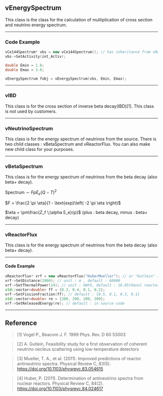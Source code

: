 ## vEnergySpectrum

This class is the class for the calculation of multiplication of cross section and neutrino energy spectrum.


--------------------

### Code Example

``` C++
vCe144Spectrum* vbs = new vCe144Spectrum(); // has inheritance from vNeutrinoSpectrum
vbs->SetActivity(int_Activ);

double Emin = 1.8;
double Emax = 3.0;

vEnergySpectrum fobj = vEnergySpectrum(vbs, Emin, Emax);
```


--------------------

### vIBD
This class is for the cross section of inverse beta decay(IBD)[1].
This class is not used by customers.


--------------------

### vNeutrinoSpectrum
This class is for the energy spectrum of neutrinos from the source.
There is two child classes : vBetaSpectrum and vReactorFlux.
You can also make new child class for your purposes.

--------------------

### vBetaSpectrum
This class is for the energy spectrum of neutrinos from the beta decay (also beta+ decay).

$\text{Spectrum} \sim FpE_e(Q-T)^2$

$F = \frac{2 \pi \eta}{1 - \text{exp}\left( -2 \pi \eta \right)$

$\eta = \pm\frac{Z_f \;\alpha E_e}{p}$ (plus : beta decay, minus : beta+ decay)



--------------------

### vReactorFlux
This class is for the energy spectrum of neutrinos from the beta decay (also beta+ decay).


--------------------

#### Code Example
```C++
vReactorFlux* vrf = new vReactorFlux("HuberMueller"); // or "Gutlein" (not recommended) [2][3][4]
vrf->SetDistance(2000); // unit : m , default : 60000
vrf->SetThermalPower(14); // unit : GWth, default : 16.85(Hanul reactors, Korea)
std::vector<double> ff = {0.3, 0.4, 0.1, 0.2};
vrf->SetFissionFraction(ff); // default : {0.5, 0.1, 0.3, 0.1}
std::vector<double> re = {200, 200, 200, 200};
vrf->SetReleasedEnergy(re); // default : in source code
```


--------------------

## Reference
>[1] Vogel P., Beacom J. F. 1999 Phys. Rev. D 60 53003

>[2] A. Gutlein, Feasibility study for a first observation of coherent neutrino necleus scattering using low-temperature detectors

>[3] Mueller, T. A., et al. (2011). Improved predictions of reactor antineutrino spectra. Physical Review C, 83(5). https://doi.org/10.1103/physrevc.83.054615

>[4] Huber, P. (2011). Determination of antineutrino spectra from nuclear reactors. Physical Review C, 84(2). https://doi.org/10.1103/physrevc.84.024617


